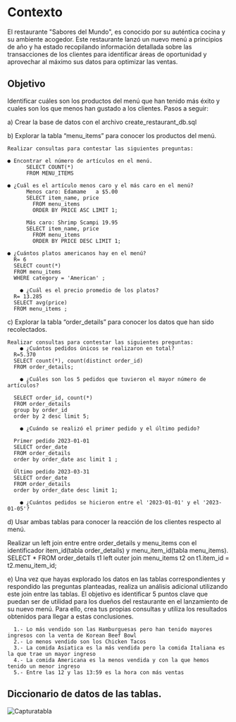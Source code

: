 # Contexto
El restaurante "Sabores del Mundo", es conocido por su auténtica cocina y su ambiente acogedor.
Este restaurante lanzó un nuevo menú a principios de año y ha estado recopilando información detallada sobre las transacciones de los clientes para identificar áreas de oportunidad y aprovechar al máximo sus datos para optimizar las ventas.
## Objetivo

Identificar cuáles son los productos del menú que han tenido más éxito y cuales son los que menos han gustado a los clientes.
Pasos a seguir:

  a)	Crear la base de datos con el archivo create_restaurant_db.sql

  b)	Explorar la tabla “menu_items” para conocer los productos del menú.
  
	Realizar consultas para contestar las siguientes preguntas:
      
	● Encontrar el número de artículos en el menú.
          SELECT COUNT(*)
          FROM MENU_ITEMS
        
	● ¿Cuál es el artículo menos caro y el más caro en el menú?
          Menos caro: Edamame	a $5.00
          SELECT item_name, price
	        FROM menu_items 
	        ORDER BY PRICE ASC LIMIT 1;
          
          Más caro: Shrimp Scampi 19.95
          SELECT item_name, price
	        FROM menu_items 
	        ORDER BY PRICE DESC LIMIT 1;

	● ¿Cuántos platos americanos hay en el menú?
	  R= 6
   	  SELECT count(*)
	  FROM menu_items 
	  WHERE category = 'American' ;
        
        ● ¿Cuál es el precio promedio de los platos?
	  R= 13.285
   	  SELECT avg(price)
	  FROM menu_items ;
  
c) Explorar la tabla “order_details” para conocer los datos que han sido recolectados.

	Realizar consultas para contestar las siguientes preguntas:
        ● ¿Cuántos pedidos únicos se realizaron en total?
	  R=5.370
	  SELECT count(*), count(distinct order_id)
	  FROM order_details;
   
        ● ¿Cuáles son los 5 pedidos que tuvieron el mayor número de artículos?
	
	  SELECT order_id, count(*)
	  FROM order_details
	  group by order_id
	  order by 2 desc limit 5;
 
        ● ¿Cuándo se realizó el primer pedido y el último pedido?
	
	  Primer pedido 2023-01-01
	  SELECT order_date 
	  FROM order_details 
	  order by order_date asc limit 1 ;
   
	  Último pedido 2023-03-31
	  SELECT order_date 
	  FROM order_details 
	  order by order_date desc limit 1;
   
        ● ¿Cuántos pedidos se hicieron entre el '2023-01-01' y el '2023-01-05'?
  
d) Usar ambas tablas para conocer la reacción de los clientes respecto al menú.

   Realizar un left join entre entre order_details y menu_items con el identificador item_id(tabla order_details) y menu_item_id(tabla menu_items).
   SELECT *
   FROM order_details t1
   left outer join menu_items t2 on t1.item_id = t2.menu_item_id;
  
e) Una vez que hayas explorado los datos en las tablas correspondientes y respondido las preguntas planteadas, realiza un análisis adicional utilizando este join entre las tablas. El objetivo es identificar 5 puntos clave que puedan ser de utilidad para los dueños del restaurante en el lanzamiento de su nuevo menú. Para ello, crea tus propias consultas y utiliza los resultados obtenidos para llegar a estas             conclusiones.

      1.- Lo más vendido son las Hamburguesas pero han tenido mayores ingresos con la venta de Korean Beef Bowl
      2.- Lo menos vendido son los Chicken Tacos
      3.- La comida Asiatica es la más vendida pero la comida Italiana es la que trae un mayor ingreso
      4.- La comida Americana es la menos vendida y con la que hemos tenido un menor ingreso
      5.- Entre las 12 y las 13:59 es la hora con más ventas
      
## Diccionario de datos de las tablas.

 ![Capturatabla](https://github.com/user-attachments/assets/7a40a7f0-a810-4d33-b02d-1d45830f45d7)


